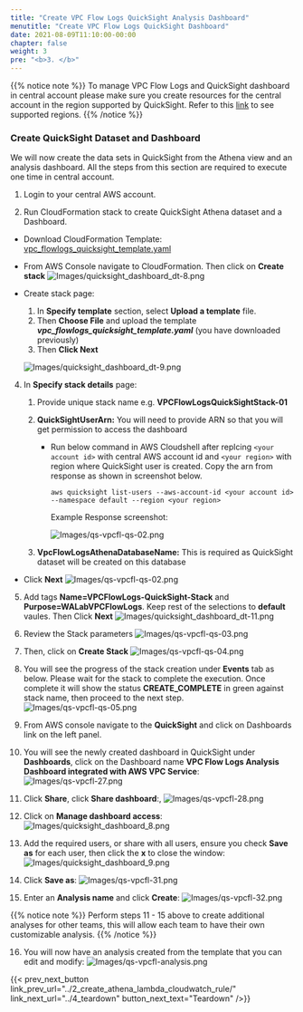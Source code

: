 ```yaml
---
title: "Create VPC Flow Logs QuickSight Analysis Dashboard"
menutitle: "Create VPC Flow Logs QuickSight Dashboard"
date: 2021-08-09T11:10:00-00:00
chapter: false
weight: 3
pre: "<b>3. </b>"
---
```


{{% notice note %}}
To manage VPC Flow Logs and QuickSight dashboard in central account please make sure you create resources for the central account in the region supported by QuickSight. Refer to this [link](https://docs.aws.amazon.com/quicksight/latest/user/regions.html) to see supported regions.
{{% /notice %}}

### Create QuickSight Dataset and Dashboard
We will now create the data sets in QuickSight from the Athena view and an analysis dashboard. All the steps from this section are required to execute one time in central account.

1. Login to your central AWS account.

2. Run CloudFormation stack to create QuickSight Athena dataset and a Dashboard.
<!-- {{%expand "Click here - if you wish to launch CloudFormation directly" %}}
Click [Here](https://console.aws.amazon.com/cloudformation/home?region=us-east-1#/stacks/new?templateURL=https://d36ux702kcm75i.cloudfront.net/vpc_flowlogs_quicksight_template.yaml&stackName=VPCFlowLogsQuickSightStack-01) to launch CloudFormation template in your account to enable VPC Flow logs. Then click on **Next**
![Images/qs-vpcfl-athena-01.png](/Security/300_VPC_Flow_Logs_Analysis_Dashboard/images/qs-vpcfl-quicksight-01.png)
{{% /expand%}}
OR
{{%expand "Click here - if you wish to manually download the CloudFormation template and run it" %}} 
{{% /expand%}}-->
- Download CloudFormation Template:
  [vpc_flowlogs_quicksight_template.yaml](https://d36ux702kcm75i.cloudfront.net/vpc_flowlogs_quicksight_template.yaml)

- From AWS Console navigate to CloudFormation. Then click on **Create stack**
![Images/quicksight_dashboard_dt-8.png](/Security/300_VPC_Flow_Logs_Analysis_Dashboard/images/qs-vpcfl-08.png)

- Create stack page:
  1. In **Specify template** section, select **Upload a template** file. 
  2. Then **Choose File** and upload the template **_vpc_flowlogs_quicksight_template.yaml_** (you have downloaded previously)
  3. Then **Click Next**
    <!-- If you have downloaded template earlier, navigate to CloudFormation. 
    - In **Create stack** menu select standard option.  -->
      
    ![Images/quicksight_dashboard_dt-9.png](/Security/300_VPC_Flow_Logs_Analysis_Dashboard/images/qs-vpcfl-09.png)


<!-- 1. - Download CloudFormation Template:
    - [vpc_flowlogs_quicksight_template.yaml](https://d36ux702kcm75i.cloudfront.net/vpc_flowlogs_quicksight_template.yaml) 
        - This cloudformation template creates Athena DataBase, an external table, VPC Flow Logs View, a cloudwatch rule and a lambda function to create partition in external Athena table at daily frequency.

2. From AWS Console switch to primary region and navigate to CloudFormation. Then click on **Create stack**
![Images/qs-vpcfl-08.png](/Security/300_VPC_Flow_Logs_Analysis_Dashboard/images/qs-vpcfl-08.png)

3. In **Create stack** page Under **Specify template** select **Upload a template file**. Choose File and upload the template you just modified. Click **Next**
![Images/qs-vpcfl-qs-01.png](/Security/300_VPC_Flow_Logs_Analysis_Dashboard/images/qs-vpcfl-qs-01.png) -->

4. In **Specify stack details** page:
   1. Provide unique stack name e.g. **VPCFlowLogsQuickSightStack-01**

   2. **QuickSightUserArn:** You will need to provide ARN so that you will get permission to access the dashboard
      - Run below command in AWS Cloudshell after replcing `<your account id>` with central AWS account id and `<your region>` with region where QuickSight user is created. Copy the arn from response as shown in screenshot below.

            aws quicksight list-users --aws-account-id <your account id> --namespace default --region <your region>

        Example Response screenshot:

        ![Images/qs-vpcfl-qs-02.png](/Security/300_VPC_Flow_Logs_Analysis_Dashboard/images/qs-vpcfl-qs-06.png)
        
   3. **VpcFlowLogsAthenaDatabaseName:** This is required as QuickSight dataset will be created on this database

  - Click **Next**
  ![Images/qs-vpcfl-qs-02.png](/Security/300_VPC_Flow_Logs_Analysis_Dashboard/images/qs-vpcfl-qs-02.png)

5. Add tags **Name=VPCFlowLogs-QuickSight-Stack** and **Purpose=WALabVPCFlowLogs**. Keep rest of the selections to **default** vaules. Then Click **Next**
![Images/quicksight_dashboard_dt-11.png](/Security/300_VPC_Flow_Logs_Analysis_Dashboard/images/qs-vpcfl-11.png)

6. Review the Stack parameters
![Images/qs-vpcfl-qs-03.png](/Security/300_VPC_Flow_Logs_Analysis_Dashboard/images/qs-vpcfl-qs-03.png)

7. Then, click on **Create Stack**
![Images/qs-vpcfl-qs-04.png](/Security/300_VPC_Flow_Logs_Analysis_Dashboard/images/qs-vpcfl-qs-04.png)

8. You will see the progress of the stack creation under **Events** tab as below. Please wait for the stack to complete the execution. Once complete it will show the status **CREATE_COMPLETE** in green against stack name, then proceed to the next step. 
![Images/qs-vpcfl-qs-05.png](/Security/300_VPC_Flow_Logs_Analysis_Dashboard/images/qs-vpcfl-qs-05.png) 

9. From AWS console navigate to the **QuickSight** and click on Dashboards link on the left panel.
  
10. You will see the newly created dashboard in QuickSight under **Dashboards**, click on the Dashboard name **VPC Flow Logs Analysis Dashboard integrated with AWS VPC Service**:
![Images/qs-vpcfl-27.png](/Security/300_VPC_Flow_Logs_Analysis_Dashboard/images/qs-vpcfl-27.png)

7. Click **Share**, click **Share dashboard**:, 
![Images/qs-vpcfl-28.png](/Security/300_VPC_Flow_Logs_Analysis_Dashboard/images/qs-vpcfl-28.png)

8. Click on **Manage dashboard access**:
![Images/quicksight_dashboard_8.png](/Security/300_VPC_Flow_Logs_Analysis_Dashboard/images/qs-vpcfl-manage_dashboard.png)

9. Add the required users, or share with all users, ensure you check **Save as** for each user, then click the **x** to close the window:
![Images/quicksight_dashboard_9.png](/Security/300_VPC_Flow_Logs_Analysis_Dashboard/images/qs-vpcfl-saveas_admin.png)

10. Click **Save as**:
![Images/qs-vpcfl-31.png](/Security/300_VPC_Flow_Logs_Analysis_Dashboard/images/qs-vpcfl-31.png)

11. Enter an **Analysis name** and click **Create**:
![Images/qs-vpcfl-32.png](/Security/300_VPC_Flow_Logs_Analysis_Dashboard/images/qs-vpcfl-32.png)

{{% notice note %}}
Perform steps 11 - 15 above to create additional analyses for other teams, this will allow each team to have their own customizable analysis.
{{% /notice %}}

16. You will now have an analysis created from the template that you can edit and modify:
![Images/qs-vpcfl-analysis.png](/Security/300_VPC_Flow_Logs_Analysis_Dashboard/images/qs-vpcfl-analysis.png)


{{< prev_next_button link_prev_url="../2_create_athena_lambda_cloudwatch_rule/" link_next_url="../4_teardown" button_next_text="Teardown" />}}
